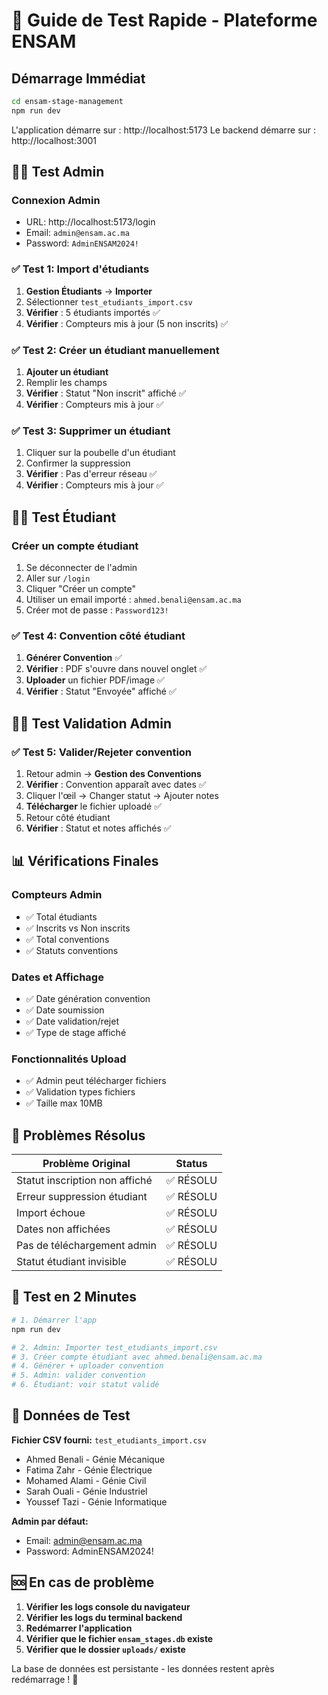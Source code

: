 # 🚀 Guide de Test Rapide - Plateforme ENSAM

## Démarrage Immédiat

```bash
cd ensam-stage-management
npm run dev
```

L'application démarre sur : http://localhost:5173
Le backend démarre sur : http://localhost:3001

## 👨‍💼 Test Admin

### Connexion Admin
- URL: http://localhost:5173/login
- Email: `admin@ensam.ac.ma`
- Password: `AdminENSAM2024!`

### ✅ Test 1: Import d'étudiants
1. **Gestion Étudiants** → **Importer**
2. Sélectionner `test_etudiants_import.csv`
3. **Vérifier** : 5 étudiants importés ✅
4. **Vérifier** : Compteurs mis à jour (5 non inscrits) ✅

### ✅ Test 2: Créer un étudiant manuellement
1. **Ajouter un étudiant**
2. Remplir les champs
3. **Vérifier** : Statut "Non inscrit" affiché ✅
4. **Vérifier** : Compteurs mis à jour ✅

### ✅ Test 3: Supprimer un étudiant
1. Cliquer sur la poubelle d'un étudiant
2. Confirmer la suppression
3. **Vérifier** : Pas d'erreur réseau ✅
4. **Vérifier** : Compteurs mis à jour ✅

## 👨‍🎓 Test Étudiant

### Créer un compte étudiant
1. Se déconnecter de l'admin
2. Aller sur `/login`
3. Cliquer "Créer un compte"
4. Utiliser un email importé : `ahmed.benali@ensam.ac.ma`
5. Créer mot de passe : `Password123!`

### ✅ Test 4: Convention côté étudiant
1. **Générer Convention** ✅
2. **Vérifier** : PDF s'ouvre dans nouvel onglet ✅
3. **Uploader** un fichier PDF/image ✅
4. **Vérifier** : Statut "Envoyée" affiché ✅

## 👨‍💼 Test Validation Admin

### ✅ Test 5: Valider/Rejeter convention
1. Retour admin → **Gestion des Conventions**
2. **Vérifier** : Convention apparaît avec dates ✅
3. Cliquer l'œil → Changer statut → Ajouter notes
4. **Télécharger** le fichier uploadé ✅
5. Retour côté étudiant
6. **Vérifier** : Statut et notes affichés ✅

## 📊 Vérifications Finales

### Compteurs Admin
- ✅ Total étudiants
- ✅ Inscrits vs Non inscrits  
- ✅ Total conventions
- ✅ Statuts conventions

### Dates et Affichage
- ✅ Date génération convention
- ✅ Date soumission  
- ✅ Date validation/rejet
- ✅ Type de stage affiché

### Fonctionnalités Upload
- ✅ Admin peut télécharger fichiers
- ✅ Validation types fichiers
- ✅ Taille max 10MB

## 🔧 Problèmes Résolus

| Problème Original | Status |
|------------------|--------|
| Statut inscription non affiché | ✅ RÉSOLU |
| Erreur suppression étudiant | ✅ RÉSOLU |
| Import échoue | ✅ RÉSOLU |
| Dates non affichées | ✅ RÉSOLU |
| Pas de téléchargement admin | ✅ RÉSOLU |
| Statut étudiant invisible | ✅ RÉSOLU |

## 🎯 Test en 2 Minutes

```bash
# 1. Démarrer l'app
npm run dev

# 2. Admin: Importer test_etudiants_import.csv
# 3. Créer compte étudiant avec ahmed.benali@ensam.ac.ma
# 4. Générer + uploader convention
# 5. Admin: valider convention
# 6. Étudiant: voir statut validé
```

## 📱 Données de Test

**Fichier CSV fourni:** `test_etudiants_import.csv`
- Ahmed Benali - Génie Mécanique
- Fatima Zahr - Génie Électrique  
- Mohamed Alami - Génie Civil
- Sarah Ouali - Génie Industriel
- Youssef Tazi - Génie Informatique

**Admin par défaut:**
- Email: admin@ensam.ac.ma
- Password: AdminENSAM2024!

## 🆘 En cas de problème

1. **Vérifier les logs console du navigateur**
2. **Vérifier les logs du terminal backend**
3. **Redémarrer l'application**
4. **Vérifier que le fichier `ensam_stages.db` existe**
5. **Vérifier que le dossier `uploads/` existe**

La base de données est persistante - les données restent après redémarrage ! 🎉